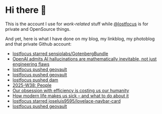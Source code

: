 # Hi there 👋

This is the account I use for _work-related_ stuff while [@lostfocus](https://github.com/lostfocus) is for private 
and OpenSource things.

And yet, here is what I have done on my blog, my linkblog, my photoblog and that private Github account:

<!-- POST-LIST:START -->
- [lostfocus starred sensiolabs/GotenbergBundle](https://github.com/sensiolabs/GotenbergBundle)
- [OpenAI admits AI hallucinations are mathematically inevitable, not just engineering flaws](https://www.computerworld.com/article/4059383/openai-admits-ai-hallucinations-are-mathematically-inevitable-not-just-engineering-flaws.html)
- [lostfocus pushed geovault](https://github.com/lostfocus/geovault/compare/06cac82ed2...28e333deb1)
- [lostfocus pushed geovault](https://github.com/lostfocus/geovault/compare/d4357ebe86...06cac82ed2)
- [lostfocus pushed dam](https://github.com/lostfocus/dam/compare/ff57bae7af...1525777b36)
- [2025-W38: People](https://lostfocus.de/2025/09/21/2025-w38-people/)
- [Our obsession with efficiency is costing us our humanity](https://www.vogue.com.au/culture/features/reintroducing-friction/news-story/af80aeac433d7b465c10e3d5de870225)
- [How modern life makes us sick – and what to do about it](https://www.theguardian.com/books/2025/sep/21/how-modern-life-makes-us-sick-and-what-to-do-about-it)
- [lostfocus starred joseluis9595/lovelace-navbar-card](https://github.com/joseluis9595/lovelace-navbar-card)
- [lostfocus pushed geovault](https://github.com/lostfocus/geovault/compare/ff494a8212...d4357ebe86)
<!-- POST-LIST:END -->